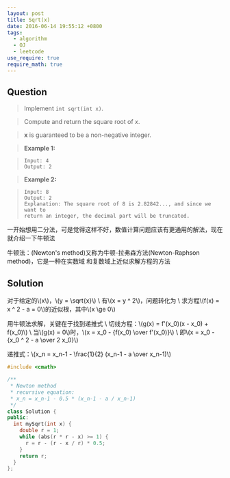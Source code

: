 ```yaml
---
layout: post
title: Sqrt(x)
date: 2016-06-14 19:55:12 +0800
tags:
  - algorithm
  - OJ
  - leetcode
use_require: true
require_math: true
---
```


Question
--------

> Implement `int sqrt(int x)`.

> Compute and return the square root of *x*.

> **x** is guaranteed to be a non-negative integer.

> **Example 1:**

>     Input: 4
>     Output: 2

> **Example 2:**

>     Input: 8
>     Output: 2
>     Explanation: The square root of 8 is 2.82842..., and since we want to
>     return an integer, the decimal part will be truncated.

一开始想用二分法，可是觉得这样不好，数值计算问题应该有更通用的解法，现在就介绍一下牛顿法

牛顿法：(Newton's method)又称为牛顿-拉弗森方法(Newton-Raphson method)，它是一种在实数域
和复数域上近似求解方程的方法

Solution
--------

对于给定的\\(x\\)，\\(y = \sqrt{x}\\) \\
有\\(x = y ^ 2\\)，问题转化为 \\
求方程\\(f(x) = x ^ 2 - a = 0\\)的近似根，其中\\(x \ge 0\\)

用牛顿法求解，关键在于找到递推式 \\
切线方程：\\(g(x) = f'(x_0)(x - x_0) + f(x_0)\\) \\
当\\(g(x) = 0\\)时，\\(x = x_0 - {f(x_0) \over f'(x_0)}\\) \\
即\\(x = x_0 - {x_0 ^ 2 - a \over 2 x_0}\\)

递推式：\\(x_n = x_n-1 - \frac{1}{2} (x_n-1 - a \over x_n-1)\\)

```cpp
#include <cmath>

/**
 * Newton method
 * recursive equation:
 * x_n = x_n-1 - 0.5 * (x_n-1 - a / x_n-1)
 */
class Solution {
public:
  int mySqrt(int x) {
    double r = 1;
    while (abs(r * r - x) >= 1) {
      r = r - (r - x / r) * 0.5;
    }
    return r;
  }
};
```
